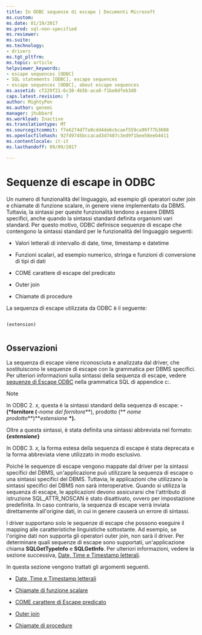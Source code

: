 ```yaml
---
title: In ODBC sequenze di escape | Documenti Microsoft
ms.custom: 
ms.date: 01/19/2017
ms.prod: sql-non-specified
ms.reviewer: 
ms.suite: 
ms.technology:
- drivers
ms.tgt_pltfrm: 
ms.topic: article
helpviewer_keywords:
- escape sequences [ODBC]
- SQL statements [ODBC], escape sequences
- escape sequences [ODBC], about escape sequences
ms.assetid: cf229f21-6c38-4b5b-aca8-f1be0dfeb3d0
caps.latest.revision: 7
author: MightyPen
ms.author: genemi
manager: jhubbard
ms.workload: Inactive
ms.translationtype: MT
ms.sourcegitcommit: f7e6274d77a9cdd4de6cbcaef559ca99f77b3608
ms.openlocfilehash: 92fd9745bccacad3d7487c3ed9f1bee58eeb4411
ms.contentlocale: it-it
ms.lasthandoff: 09/09/2017

---
```

# <a name="escape-sequences-in-odbc"></a>Sequenze di escape in ODBC
Un numero di funzionalità del linguaggio, ad esempio gli operatori outer join e chiamate di funzione scalare, in genere viene implementato da DBMS. Tuttavia, la sintassi per queste funzionalità tendono a essere DBMS specifici, anche quando la sintassi standard definita organismi vari standard. Per questo motivo, ODBC definisce sequenze di escape che contengono la sintassi standard per le funzionalità del linguaggio seguenti:  
  
-   Valori letterali di intervallo di date, time, timestamp e datetime  
  
-   Funzioni scalari, ad esempio numerico, stringa e funzioni di conversione di tipi di dati  
  
-   COME carattere di escape del predicato  
  
-   Outer join  
  
-   Chiamate di procedure  
  
 La sequenza di escape utilizzata da ODBC è il seguente:  
  
```  
  
(extension)  
  
```  
  
## <a name="remarks"></a>Osservazioni  
 La sequenza di escape viene riconosciuta e analizzata dal driver, che sostituiscono le sequenze di escape con la grammatica per DBMS specifici. Per ulteriori informazioni sulla sintassi della sequenza di escape, vedere [sequenze di Escape ODBC](../../../odbc/reference/appendixes/odbc-escape-sequences.md) nella grammatica SQL di appendice c:.  
  
> [!NOTE]  
>  In ODBC 2. *x*, questa è la sintassi standard della sequenza di escape: **-(\*fornitore (***-nome del fornitore***), prodotto (** *nome prodotto***)***estensione*  **\*).**  
>   
>  Oltre a questa sintassi, è stata definita una sintassi abbreviata nel formato: **{***estensione***}**  
>   
>  In ODBC 3. *x*, la forma estesa della sequenza di escape è stata deprecata e la forma abbreviata viene utilizzato in modo esclusivo.  
  
 Poiché le sequenze di escape vengono mappate dal driver per la sintassi specifici del DBMS, un'applicazione può utilizzare la sequenza di escape o una sintassi specifici del DBMS. Tuttavia, le applicazioni che utilizzano la sintassi specifici del DBMS non sarà interoperative. Quando si utilizza la sequenza di escape, le applicazioni devono assicurarsi che l'attributo di istruzione SQL_ATTR_NOSCAN è stato disattivato, ovvero per impostazione predefinita. In caso contrario, la sequenza di escape verrà inviata direttamente all'origine dati, in cui in genere causerà un errore di sintassi.  
  
 I driver supportano solo le sequenze di escape che possono eseguire il mapping alle caratteristiche linguistiche sottostante. Ad esempio, se l'origine dati non supporta gli operatori outer join, non sarà il driver. Per determinare quali sequenze di escape sono supportati, un'applicazione chiama **SQLGetTypeInfo** e **SQLGetInfo**. Per ulteriori informazioni, vedere la sezione successiva, [Date, Time e Timestamp letterali](../../../odbc/reference/develop-app/date-time-and-timestamp-literals.md).  
  
 In questa sezione vengono trattati gli argomenti seguenti.  
  
-   [Date, Time e Timestamp letterali](../../../odbc/reference/develop-app/date-time-and-timestamp-literals.md)  
  
-   [Chiamate di funzione scalare](../../../odbc/reference/develop-app/scalar-function-calls.md)  
  
-   [COME carattere di Escape predicato](../../../odbc/reference/develop-app/like-predicate-escape-character.md)  
  
-   [Outer join](../../../odbc/reference/develop-app/outer-joins.md)  
  
-   [Chiamate di procedure](../../../odbc/reference/develop-app/procedure-calls.md)

